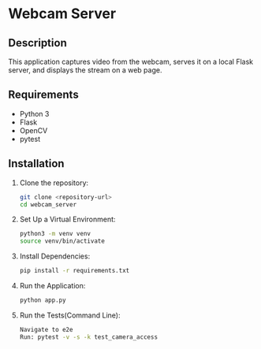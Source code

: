 # Webcam Server

## Description
This application captures video from the webcam, serves it on a local Flask server, and displays the stream on a web page.

## Requirements
- Python 3
- Flask
- OpenCV
- pytest

## Installation
1. Clone the repository:
   ```bash
   git clone <repository-url>
   cd webcam_server
   

2. Set Up a Virtual Environment:
   ```bash 
   python3 -m venv venv
   source venv/bin/activate

3. Install Dependencies:
   ```bash
   pip install -r requirements.txt

4. Run the Application:
   ```bash
   python app.py

5. Run the Tests(Command Line):
   ```bash
   Navigate to e2e
   Run: pytest -v -s -k test_camera_access
   